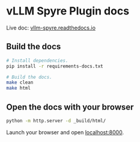 # vLLM Spyre Plugin docs

Live doc: [vllm-spyre.readthedocs.io](https://vllm-spyre.readthedocs.io)

## Build the docs

```bash
# Install dependencies.
pip install -r requirements-docs.txt

# Build the docs.
make clean
make html
```

## Open the docs with your browser

```bash
python -m http.server -d _build/html/
```

Launch your browser and open [localhost:8000](http://localhost:8000/).
